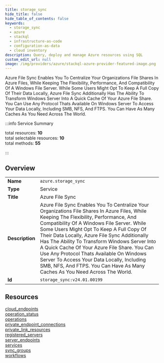 ```yaml
---
title: storage_sync
hide_title: false
hide_table_of_contents: false
keywords:
  - storage_sync
  - azure
  - stackql
  - infrastructure-as-code
  - configuration-as-data
  - cloud inventory
description: Query, deploy and manage Azure resources using SQL
custom_edit_url: null
image: /img/providers/azure/stackql-azure-provider-featured-image.png
---
```

Azure File Sync Enables You To Centralize Your Organizations File Shares In Azure Files, While Keeping The Flexibility, Performance, And Compatibility Of A Windows File Server. While Some Users Might Opt To Keep A Full Copy Of Their Data Locally, Azure File Sync Additionally Has The Ability To Transform Windows Server Into A Quick Cache Of Your Azure File Share. You Can Use Any Protocol Thats Available On Windows Server To Access Your Data Locally, Including SMB, NFS, And FTPS. You Can Have As Many Caches As You Need Across The World.  
    
:::info Service Summary

<div class="row">
<div class="providerDocColumn">
<span>total resources:&nbsp;<b>10</b></span><br />
<span>total selectable resources:&nbsp;<b>10</b></span><br />
<span>total methods:&nbsp;<b>55</b></span><br />
</div>
</div>

:::

## Overview
<table><tbody>
<tr><td><b>Name</b></td><td><code>azure.storage_sync</code></td></tr>
<tr><td><b>Type</b></td><td>Service</td></tr>
<tr><td><b>Title</b></td><td>Azure File Sync</td></tr>
<tr><td><b>Description</b></td><td>Azure File Sync Enables You To Centralize Your Organizations File Shares In Azure Files, While Keeping The Flexibility, Performance, And Compatibility Of A Windows File Server. While Some Users Might Opt To Keep A Full Copy Of Their Data Locally, Azure File Sync Additionally Has The Ability To Transform Windows Server Into A Quick Cache Of Your Azure File Share. You Can Use Any Protocol Thats Available On Windows Server To Access Your Data Locally, Including SMB, NFS, And FTPS. You Can Have As Many Caches As You Need Across The World.</td></tr>
<tr><td><b>Id</b></td><td><code>storage_sync:v24.01.00199</code></td></tr>
</tbody></table>

## Resources
<div class="row">
<div class="providerDocColumn">
<a href="/providers/azure/storage_sync/cloud_endpoints/">cloud_endpoints</a><br />
<a href="/providers/azure/storage_sync/operation_status/">operation_status</a><br />
<a href="/providers/azure/storage_sync/operations/">operations</a><br />
<a href="/providers/azure/storage_sync/private_endpoint_connections/">private_endpoint_connections</a><br />
<a href="/providers/azure/storage_sync/private_link_resources/">private_link_resources</a><br />
</div>
<div class="providerDocColumn">
<a href="/providers/azure/storage_sync/registered_servers/">registered_servers</a><br />
<a href="/providers/azure/storage_sync/server_endpoints/">server_endpoints</a><br />
<a href="/providers/azure/storage_sync/services/">services</a><br />
<a href="/providers/azure/storage_sync/sync_groups/">sync_groups</a><br />
<a href="/providers/azure/storage_sync/workflows/">workflows</a><br />
</div>
</div>
